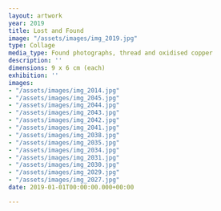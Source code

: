 ```yaml
---
layout: artwork
year: 2019
title: Lost and Found
image: "/assets/images/img_2019.jpg"
type: Collage
media_type: Found photographs, thread and oxidised copper
description: ''
dimensions: 9 x 6 cm (each)
exhibition: ''
images:
- "/assets/images/img_2014.jpg"
- "/assets/images/img_2045.jpg"
- "/assets/images/img_2044.jpg"
- "/assets/images/img_2043.jpg"
- "/assets/images/img_2042.jpg"
- "/assets/images/img_2041.jpg"
- "/assets/images/img_2038.jpg"
- "/assets/images/img_2035.jpg"
- "/assets/images/img_2034.jpg"
- "/assets/images/img_2031.jpg"
- "/assets/images/img_2030.jpg"
- "/assets/images/img_2029.jpg"
- "/assets/images/img_2027.jpg"
date: 2019-01-01T00:00:00.000+00:00

---
```

